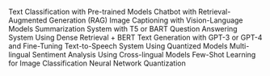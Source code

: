 Text Classification with Pre-trained Models
Chatbot with Retrieval-Augmented Generation (RAG)
Image Captioning with Vision-Language Models
Summarization System with T5 or BART
Question Answering System Using Dense Retrieval + BERT
Text Generation with GPT-3 or GPT-4 and Fine-Tuning
Text-to-Speech System Using Quantized Models
Multi-lingual Sentiment Analysis Using Cross-lingual Models
Few-Shot Learning for Image Classification
Neural Network Quantization
